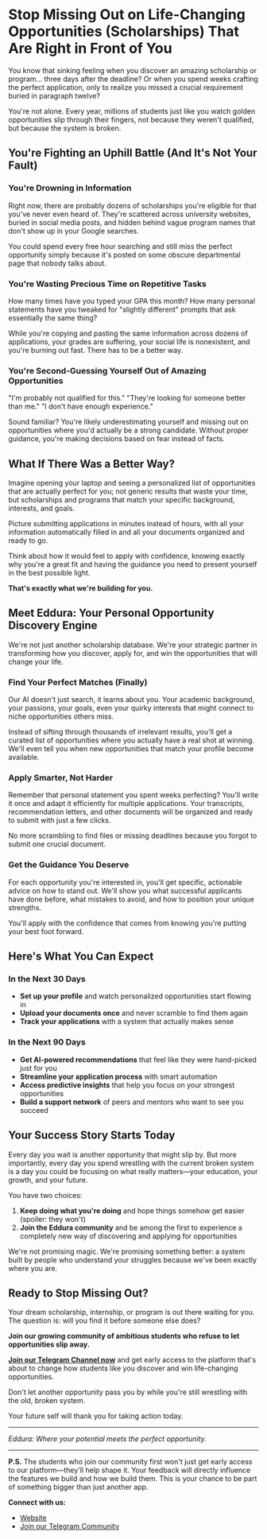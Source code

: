 # Stop Missing Out on Life-Changing Opportunities (Scholarships) That Are Right in Front of You

You know that sinking feeling when you discover an amazing scholarship or program... three days after the deadline? Or when you spend weeks crafting the perfect application, only to realize you missed a crucial requirement buried in paragraph twelve?

You're not alone. Every year, millions of students just like you watch golden opportunities slip through their fingers, not because they weren't qualified, but because the system is broken.

## You're Fighting an Uphill Battle (And It's Not Your Fault)

### You're Drowning in Information

Right now, there are probably dozens of scholarships you're eligible for that you've never even heard of. They're scattered across university websites, buried in social media posts, and hidden behind vague program names that don't show up in your Google searches.

You could spend every free hour searching and still miss the perfect opportunity simply because it's posted on some obscure departmental page that nobody talks about.

### You're Wasting Precious Time on Repetitive Tasks

How many times have you typed your GPA this month? How many personal statements have you tweaked for "slightly different" prompts that ask essentially the same thing?

While you're copying and pasting the same information across dozens of applications, your grades are suffering, your social life is nonexistent, and you're burning out fast. There has to be a better way.

### You're Second-Guessing Yourself Out of Amazing Opportunities

"I'm probably not qualified for this."
"They're looking for someone better than me."
"I don't have enough experience."

Sound familiar? You're likely underestimating yourself and missing out on opportunities where you'd actually be a strong candidate. Without proper guidance, you're making decisions based on fear instead of facts.

## What If There Was a Better Way?

Imagine opening your laptop and seeing a personalized list of opportunities that are actually perfect for you; not generic results that waste your time, but scholarships and programs that match your specific background, interests, and goals.

Picture submitting applications in minutes instead of hours, with all your information automatically filled in and all your documents organized and ready to go.

Think about how it would feel to apply with confidence, knowing exactly why you're a great fit and having the guidance you need to present yourself in the best possible light.

**That's exactly what we're building for you.**

## Meet Eddura: Your Personal Opportunity Discovery Engine

We're not just another scholarship database. We're your strategic partner in transforming how you discover, apply for, and win the opportunities that will change your life.

### Find Your Perfect Matches (Finally)

Our AI doesn't just search, it learns about you. Your academic background, your passions, your goals, even your quirky interests that might connect to niche opportunities others miss.

Instead of sifting through thousands of irrelevant results, you'll get a curated list of opportunities where you actually have a real shot at winning. We'll even tell you when new opportunities that match your profile become available.

### Apply Smarter, Not Harder

Remember that personal statement you spent weeks perfecting? You'll write it once and adapt it efficiently for multiple applications. Your transcripts, recommendation letters, and other documents will be organized and ready to submit with just a few clicks.

No more scrambling to find files or missing deadlines because you forgot to submit one crucial document.

### Get the Guidance You Deserve

For each opportunity you're interested in, you'll get specific, actionable advice on how to stand out. We'll show you what successful applicants have done before, what mistakes to avoid, and how to position your unique strengths.

You'll apply with the confidence that comes from knowing you're putting your best foot forward.

## Here's What You Can Expect

### In the Next 30 Days
- **Set up your profile** and watch personalized opportunities start flowing in
- **Upload your documents once** and never scramble to find them again
- **Track your applications** with a system that actually makes sense

### In the Next 90 Days
- **Get AI-powered recommendations** that feel like they were hand-picked just for you
- **Streamline your application process** with smart automation
- **Access predictive insights** that help you focus on your strongest opportunities
- **Build a support network** of peers and mentors who want to see you succeed

## Your Success Story Starts Today

Every day you wait is another opportunity that might slip by. But more importantly, every day you spend wrestling with the current broken system is a day you could be focusing on what really matters—your education, your growth, and your future.

You have two choices:

1. **Keep doing what you're doing** and hope things somehow get easier (spoiler: they won't)
2. **Join the Eddura community** and be among the first to experience a completely new way of discovering and applying for opportunities

We're not promising magic. We're promising something better: a system built by people who understand your struggles because we've been exactly where you are.

## Ready to Stop Missing Out?

Your dream scholarship, internship, or program is out there waiting for you. The question is: will you find it before someone else does?

**Join our growing community of ambitious students who refuse to let opportunities slip away.**

[**Join our Telegram Channel now**](https://t.me/edduraofficial) and get early access to the platform that's about to change how students like you discover and win life-changing opportunities.

Don't let another opportunity pass you by while you're still wrestling with the old, broken system.

Your future self will thank you for taking action today.

---

*Eddura: Where your potential meets the perfect opportunity.*

---

**P.S.** The students who join our community first won't just get early access to our platform—they'll help shape it. Your feedback will directly influence the features we build and how we build them. This is your chance to be part of something bigger than just another app.

**Connect with us:**
- [Website](https://eddura.com)
- [Join our Telegram Community](https://t.me/edduraofficial)